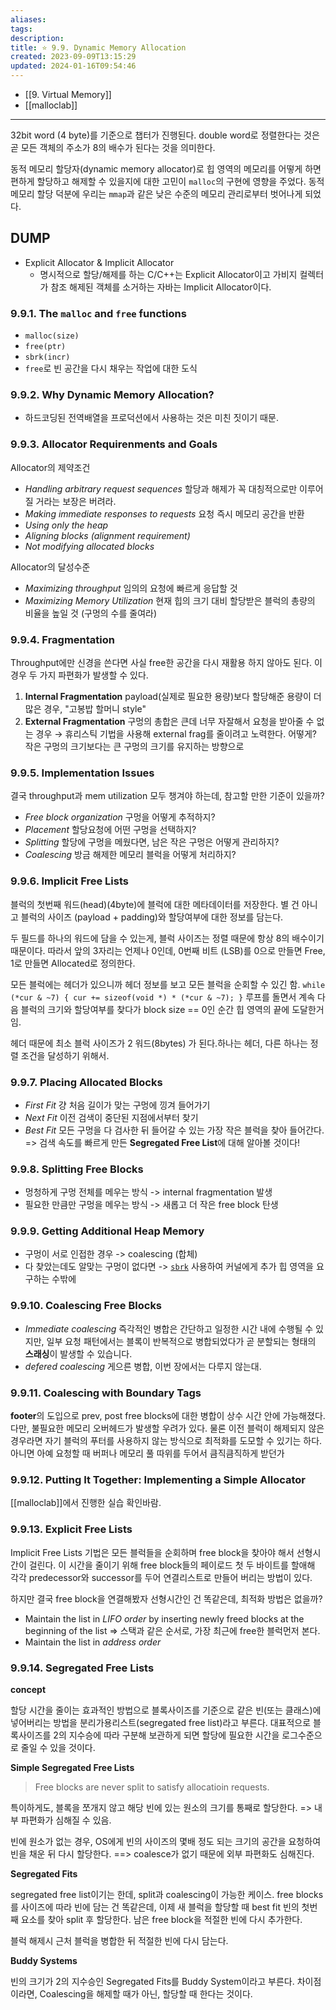 ```yaml
---
aliases: 
tags: 
description:
title: ⭐️ 9.9. Dynamic Memory Allocation
created: 2023-09-09T13:15:29
updated: 2024-01-16T09:54:46
---
```

- [[9. Virtual Memory]]
- [[malloclab]]
___
32bit word (4 byte)를 기준으로 챕터가 진행된다. double word로 정렬한다는 것은 곧 모든 객체의 주소가 8의 배수가 된다는 것을 의미한다.

동적 메모리 할당자(dynamic memory allocator)로 힙 영역의 메모리를 어떻게 하면 편하게 할당하고 해제할 수 있을지에 대한 고민이 `malloc`의 구현에 영향을 주었다. 동적 메모리 할당 덕분에 우리는 `mmap`과 같은 낮은 수준의 메모리 관리로부터 벗어나게 되었다.

## DUMP

- Explicit Allocator & Implicit Allocator
	- 명시적으로 할당/해제를 하는 C/C++는 Explicit Allocator이고 가비지 컬렉터가 참조 해제된 객체를 소거하는 자바는 Implicit Allocator이다.

### 9.9.1. The `malloc` and `free` functions

- `malloc(size)`
- `free(ptr)`
- `sbrk(incr)`
- `free`로 빈 공간을 다시 채우는 작업에 대한 도식

### 9.9.2. Why Dynamic Memory Allocation?

- 하드코딩된 전역배열을 프로덕션에서 사용하는 것은 미친 짓이기 때문.

### 9.9.3. Allocator Requirenments and Goals

Allocator의 제약조건

- *Handling arbitrary request sequences* 할당과 해제가 꼭 대칭적으로만 이루어질 거라는 보장은 버려라.
- *Making immediate responses to requests* 요청 즉시 메모리 공간을 반환
- *Using only the heap*
- *Aligning blocks (alignment requirement)*
- *Not modifying allocated blocks*

Allocator의 달성수준

- *Maximizing throughput* 임의의 요청에 빠르게 응답할 것
- *Maximizing Memory Utilization* 현재 힙의 크기 대비 할당받은 블럭의 총량의 비율을 높일 것 (구멍의 수를 줄여라)

### 9.9.4. Fragmentation

Throughput에만 신경을 쓴다면 사실 free한 공간을 다시 재활용 하지 않아도 된다. 이 경우 두 가지 파편화가 발생할 수 있다.

1. **Internal Fragmentation** payload(실제로 필요한 용량)보다 할당해준 용량이 더 많은 경우, "고봉밥 할머니 style"
2. **External Fragmentation** 구멍의 총합은 큰데 너무 자잘해서 요청을 받아줄 수 없는 경우 → 휴리스틱 기법을 사용해 external frag를 줄이려고 노력한다. 어떻게? 작은 구멍의 크기보다는 큰 구멍의 크기를 유지하는 방향으로

### 9.9.5. Implementation Issues

결국 throughput과 mem utilization 모두 챙겨야 하는데, 참고할 만한 기준이 있을까?

- *Free block organization* 구멍을 어떻게 추적하지?
- *Placement* 할당요청에 어떤 구멍을 선택하지?
- *Splitting* 할당에 구멍을 메웠다면, 남은 작은 구멍은 어떻게 관리하지?
- *Coalescing* 방금 해제한 메모리 블럭을 어떻게 처리하지?

### 9.9.6. Implicit Free Lists

블럭의 첫번째 워드(head)(4byte)에 블럭에 대한 메타데이터를 저장한다. 별 건 아니고 블럭의 사이즈 (payload + padding)와 할당여부에 대한 정보를 담는다. 

두 필드를 하나의 워드에 담을 수 있는게, 블럭 사이즈는 정렬 때문에 항상 8의 배수이기 때문이다. 따라서 앞의 3자리는 언제나 0인데, 0번째 비트 (LSB)를 0으로 만들면 Free, 1로 만들면 Allocated로 정의한다.

모든 블럭에는 헤더가 있으니까 헤더 정보를 보고 모든 블럭을 순회할 수 있긴 함. `while (*cur & ~7) { cur += sizeof(void *) * (*cur & ~7); }` 루프를 돌면서 계속 다음 블럭의 크기와 할당여부를 찾다가 block size == 0인 순간 힙 영역의 끝에 도달한거임.

헤더 때문에 최소 블럭 사이즈가 2 워드(8bytes) 가 된다.하나는 헤더, 다른 하나는 정렬 조건을 달성하기 위해서.

### 9.9.7. Placing Allocated Blocks

- *First Fit* 걍 처음 길이가 맞는 구멍에 낑겨 들어가기
- *Next Fit* 이전 검색이 중단된 지점에서부터 찾기
- *Best Fit* 모든 구멍을 다 검사한 뒤 들어갈 수 있는 가장 작은 블럭을 찾아 들어간다. => 검색 속도를 빠르게 만든 **Segregated Free List**에 대해 알아볼 것이다!

### 9.9.8. Splitting Free Blocks

- 멍청하게 구멍 전체를 메우는 방식 -> internal fragmentation 발생
- 필요한 만큼만 구멍을 메우는 방식 -> 새롭고 더 작은 free block 탄생

### 9.9.9. Getting Additional Heap Memory

- 구멍이 서로 인접한 경우 -> coalescing (합체)
- 다 찾았는데도 알맞는 구멍이 없다면 -> [`sbrk`](https://linux.die.net/man/2/sbrk) 사용하여 커널에게 추가 힙 영역을 요구하는 수밖에

### 9.9.10. Coalescing Free Blocks

- *Immediate coalescing* 즉각적인 병합은 간단하고 일정한 시간 내에 수행될 수 있지만, 일부 요청 패턴에서는 블록이 반복적으로 병합되었다가 곧 분할되는 형태의 **스래싱**이 발생할 수 있습니다.
- *defered coalescing* 게으른 병합, 이번 장에서는 다루지 않는대.

### 9.9.11. Coalescing with Boundary Tags

**footer**의 도입으로 prev, post free blocks에 대한 병합이 상수 시간 안에 가능해졌다. 다만, 불필요한 메모리 오버헤드가 발생할 우려가 있다. 물론 이전 블럭이 해제되지 않은 경우라면 자기 블럭의 푸터를 사용하지 않는 방식으로 최적화를 도모할 수 있기는 하다. 아니면 아예 요청할 때 버퍼나 메모리 풀 따위를 두어서 큼직큼직하게 받던가

### 9.9.12. Putting It Together: Implementing a Simple Allocator

[[malloclab]]에서 진행한 실습 확인바람.

### 9.9.13. Explicit Free Lists

Implicit Free Lists 기법은 모든 블럭들을 순회하며 free block을 찾아야 해서 선형시간이 걸린다. 이 시간을 줄이기 위해 free block들의 페이로드 첫 두 바이트를 할애해 각각 predecessor와 successor를 두어 연결리스트로 만들어 버리는 방법이 있다.

하지만 결국 free block을 연결해봤자 선형시간인 건 똑같은데, 최적화 방법은 없을까?

- Maintain the list in *LIFO order* by inserting newly freed blocks at the beginning of the list => 스택과 같은 순서로, 가장 최근에 free한 블럭먼저 본다.
- Maintain the list in *address order*

### 9.9.14. Segregated Free Lists

**concept**

할당 시간을 줄이는 효과적인 방법으로 블록사이즈를 기준으로 같은 빈(또는 클래스)에 넣어버리는 방법을 분리가용리스트(segregated free list)라고 부른다. 대표적으로 블록사이즈를 2의 지수승에 따라 구분해 보관하게 되면 할당에 필요한 시간을 로그수준으로 줄일 수 있을 것이다.

**Simple Segregated Free Lists**

> Free blocks are never split to satisfy allocatioin requests.

특이하게도, 블록을 쪼개지 않고 해당 빈에 있는 원소의 크기를 통째로 할당한다. => 내부 파편화가 심해질 수 있음.

빈에 원소가 없는 경우, OS에게 빈의 사이즈의 몇배 정도 되는 크기의 공간을 요청하여 빈을 채운 뒤 다시 할당한다. ==> coalesce가 없기 때문에 외부 파편화도 심해진다.

**Segregated Fits**

segregated free list이기는 한데, split과 coalescing이 가능한 케이스. free blocks를 사이즈에 따라 빈에 담는 건 똑같은데, 이제 새 블럭을 할당할 때 best fit 빈의 첫번째 요소를 찾아 split 후 할당한다. 남은 free block을 적절한 빈에 다시 추가한다.

블럭 해제시 근처 블럭을 병합한 뒤 적절한 빈에 다시 담는다.

**Buddy Systems**

빈의 크기가 2의 지수승인 Segregated Fits를 Buddy System이라고 부른다. 차이점이라면, Coalescing을 해제할 때가 아닌, 할당할 때 한다는 것이다.
